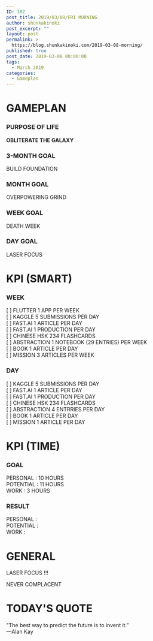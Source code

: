 ```yaml
---
ID: 182
post_title: 2019/03/08/FRI MORNING
author: shunkakinoki
post_excerpt: ""
layout: post
permalink: >
  https://blog.shunkakinoki.com/2019-03-08-morning/
published: true
post_date: 2019-03-08 00:00:00
tags:
  - March 2019
categories:
  - Gameplan
---
```

# GAMEPLAN

### PURPOSE OF LIFE

**OBLITERATE THE GALAXY**

### 3-MONTH GOAL

BUILD FOUNDATION

### MONTH GOAL

OVERPOWERING GRIND

### WEEK GOAL

DEATH WEEK

### DAY GOAL

LASER FOCUS

# KPI (SMART)

### WEEK

[ ] FLUTTER 1 APP PER WEEK  
[ ] KAGGLE 5 SUBMISSIONS PER DAY  
[ ] FAST.AI 1 ARTICLE PER DAY  
[ ] FAST.AI 1 PRODUCTION PER DAY  
[ ] CHINESE HSK 234 FLASHCARDS  
[ ] ABSTRACTION 1 NOTEBOOK (29 ENTRIES) PER WEEK  
[ ] BOOK 1 ARTICLE PER DAY  
[ ] MISSION 3 ARTICLES PER WEEK

### DAY

[ ] KAGGLE 5 SUBMISSIONS PER DAY  
[ ] FAST.AI 1 ARTICLE PER DAY  
[ ] FAST.AI 1 PRODUCTION PER DAY  
[ ] CHINESE HSK 234 FLASHCARDS  
[ ] ABSTRACTION 4 ENTRRIES PER DAY  
[ ] BOOK 1 ARTICLE PER DAY  
[ ] MISSION 1 ARTICLE PER DAY

# KPI (TIME)

### GOAL

PERSONAL : 10 HOURS  
POTENTIAL : 11 HOURS  
WORK : 3 HOURS

### RESULT

PERSONAL :  
POTENTIAL :  
WORK :

# GENERAL

LASER FOCUS !!!

NEVER COMPLACENT

# TODAY'S QUOTE

"The best way to predict the future is to invent it.”  
—Alan Kay